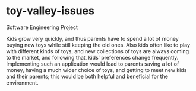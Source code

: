 # toy-valley-issues
Software Engineering Project

Kids grow very quickly, and thus parents have to spend a lot of money buying new toys while still
keeping the old ones. Also kids often like to play with different kinds of toys, and new collections of
toys are always coming to the market, and following that, kids’ preferences change frequently.
Implementing such an application would lead to parents saving a lot of money, having a much wider
choice of toys, and getting to meet new kids and their parents; this would be both helpful and
beneficial for the environment.
